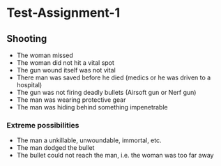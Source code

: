 # Test-Assignment-1
## Shooting
- The woman missed
- The woman did not hit a vital spot
- The gun wound itself was not vital
- There man was saved before he died (medics or he was driven to a hospital)
- The gun was not firing deadly bullets (Airsoft gun or Nerf gun)
- The man was wearing protective gear
- The man was hiding behind something impenetrable

### Extreme possibilities
- The man a unkillable, unwoundable, immortal, etc.
- The man dodged the bullet
- The bullet could not reach the man, i.e. the woman was too far away